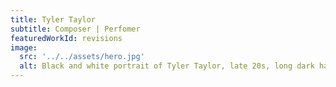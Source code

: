```yaml
---
title: Tyler Taylor
subtitle: Composer | Perfomer
featuredWorkId: revisions
image:
  src: '../../assets/hero.jpg'
  alt: Black and white portrait of Tyler Taylor, late 20s, long dark hair, goatee, aviator sunglasses wearing a black vneck shirt.
---
```

